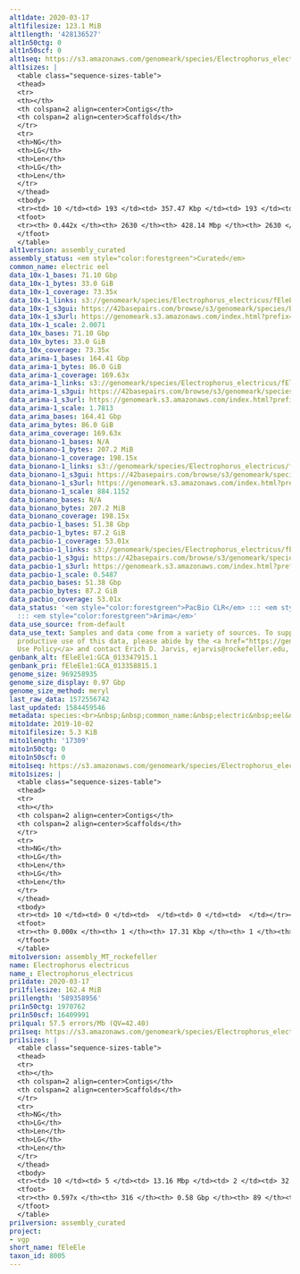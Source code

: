 ```yaml
---
alt1date: 2020-03-17
alt1filesize: 123.1 MiB
alt1length: '428136527'
alt1n50ctg: 0
alt1n50scf: 0
alt1seq: https://s3.amazonaws.com/genomeark/species/Electrophorus_electricus/fEleEle1/assembly_curated/fEleEle1.alt.cur.20200317.fasta.gz
alt1sizes: |
  <table class="sequence-sizes-table">
  <thead>
  <tr>
  <th></th>
  <th colspan=2 align=center>Contigs</th>
  <th colspan=2 align=center>Scaffolds</th>
  </tr>
  <tr>
  <th>NG</th>
  <th>LG</th>
  <th>Len</th>
  <th>LG</th>
  <th>Len</th>
  </tr>
  </thead>
  <tbody>
  <tr><td> 10 </td><td> 193 </td><td> 357.47 Kbp </td><td> 193 </td><td> 357.47 Kbp </td></tr><tr><td> 20 </td><td> 531 </td><td> 236.60 Kbp </td><td> 531 </td><td> 236.60 Kbp </td></tr><tr><td> 30 </td><td> 1032 </td><td> 159.83 Kbp </td><td> 1032 </td><td> 159.83 Kbp </td></tr><tr><td> 40 </td><td> 1865 </td><td> 83.12 Kbp </td><td> 1865 </td><td> 83.12 Kbp </td></tr><tr style="background-color:#cccccc;"><td> 50 </td><td> 0 </td><td>  </td><td> 0 </td><td>  </td></tr><tr><td> 60 </td><td> 0 </td><td>  </td><td> 0 </td><td>  </td></tr><tr><td> 70 </td><td> 0 </td><td>  </td><td> 0 </td><td>  </td></tr><tr><td> 80 </td><td> 0 </td><td>  </td><td> 0 </td><td>  </td></tr><tr><td> 90 </td><td> 0 </td><td>  </td><td> 0 </td><td>  </td></tr><tr><td> 100 </td><td> 0 </td><td>  </td><td> 0 </td><td>  </td></tr></tbody>
  <tfoot>
  <tr><th> 0.442x </th><th> 2630 </th><th> 428.14 Mbp </th><th> 2630 </th><th> 428.14 Mbp </th></tr>
  </tfoot>
  </table>
alt1version: assembly_curated
assembly_status: <em style="color:forestgreen">Curated</em>
common_name: electric eel
data_10x-1_bases: 71.10 Gbp
data_10x-1_bytes: 33.0 GiB
data_10x-1_coverage: 73.35x
data_10x-1_links: s3://genomeark/species/Electrophorus_electricus/fEleEle1/genomic_data/10x/<br>
data_10x-1_s3gui: https://42basepairs.com/browse/s3/genomeark/species/Electrophorus_electricus/fEleEle1/genomic_data/10x/
data_10x-1_s3url: https://genomeark.s3.amazonaws.com/index.html?prefix=species/Electrophorus_electricus/fEleEle1/genomic_data/10x/
data_10x-1_scale: 2.0071
data_10x_bases: 71.10 Gbp
data_10x_bytes: 33.0 GiB
data_10x_coverage: 73.35x
data_arima-1_bases: 164.41 Gbp
data_arima-1_bytes: 86.0 GiB
data_arima-1_coverage: 169.63x
data_arima-1_links: s3://genomeark/species/Electrophorus_electricus/fEleEle1/genomic_data/arima/<br>
data_arima-1_s3gui: https://42basepairs.com/browse/s3/genomeark/species/Electrophorus_electricus/fEleEle1/genomic_data/arima/
data_arima-1_s3url: https://genomeark.s3.amazonaws.com/index.html?prefix=species/Electrophorus_electricus/fEleEle1/genomic_data/arima/
data_arima-1_scale: 1.7813
data_arima_bases: 164.41 Gbp
data_arima_bytes: 86.0 GiB
data_arima_coverage: 169.63x
data_bionano-1_bases: N/A
data_bionano-1_bytes: 207.2 MiB
data_bionano-1_coverage: 198.15x
data_bionano-1_links: s3://genomeark/species/Electrophorus_electricus/fEleEle1/genomic_data/bionano/<br>
data_bionano-1_s3gui: https://42basepairs.com/browse/s3/genomeark/species/Electrophorus_electricus/fEleEle1/genomic_data/bionano/
data_bionano-1_s3url: https://genomeark.s3.amazonaws.com/index.html?prefix=species/Electrophorus_electricus/fEleEle1/genomic_data/bionano/
data_bionano-1_scale: 884.1152
data_bionano_bases: N/A
data_bionano_bytes: 207.2 MiB
data_bionano_coverage: 198.15x
data_pacbio-1_bases: 51.38 Gbp
data_pacbio-1_bytes: 87.2 GiB
data_pacbio-1_coverage: 53.01x
data_pacbio-1_links: s3://genomeark/species/Electrophorus_electricus/fEleEle1/genomic_data/pacbio/<br>
data_pacbio-1_s3gui: https://42basepairs.com/browse/s3/genomeark/species/Electrophorus_electricus/fEleEle1/genomic_data/pacbio/
data_pacbio-1_s3url: https://genomeark.s3.amazonaws.com/index.html?prefix=species/Electrophorus_electricus/fEleEle1/genomic_data/pacbio/
data_pacbio-1_scale: 0.5487
data_pacbio_bases: 51.38 Gbp
data_pacbio_bytes: 87.2 GiB
data_pacbio_coverage: 53.01x
data_status: '<em style="color:forestgreen">PacBio CLR</em> ::: <em style="color:forestgreen">10x</em>
  ::: <em style="color:forestgreen">Arima</em>'
data_use_source: from-default
data_use_text: Samples and data come from a variety of sources. To support fair and
  productive use of this data, please abide by the <a href="https://genome10k.soe.ucsc.edu/data-use-policies/">Data
  Use Policy</a> and contact Erich D. Jarvis, ejarvis@rockefeller.edu, with any questions.
genbank_alt: fEleEle1:GCA_013347915.1
genbank_pri: fEleEle1:GCA_013358815.1
genome_size: 969258935
genome_size_display: 0.97 Gbp
genome_size_method: meryl
last_raw_data: 1572556742
last_updated: 1584459546
metadata: species:<br>&nbsp;&nbsp;common_name:&nbsp;electric&nbsp;eel&nbsp;<br>&nbsp;&nbsp;family:<br>&nbsp;&nbsp;&nbsp;&nbsp;name:&nbsp;Gymnotidae<br>&nbsp;&nbsp;genome_size:&nbsp;969258935<br>&nbsp;&nbsp;genome_size_method:&nbsp;meryl<br>&nbsp;&nbsp;individuals:<br>&nbsp;&nbsp;-&nbsp;short_name:&nbsp;fEleEle1<br>&nbsp;&nbsp;name:&nbsp;Electrophorus&nbsp;electricus<br>&nbsp;&nbsp;order:<br>&nbsp;&nbsp;&nbsp;&nbsp;name:&nbsp;Gymnotiformes<br>&nbsp;&nbsp;short_name:&nbsp;fEleEle<br>&nbsp;&nbsp;taxon_id:&nbsp;8005<br>&nbsp;&nbsp;project:&nbsp;[&nbsp;vgp&nbsp;]<br>
mito1date: 2019-10-02
mito1filesize: 5.3 KiB
mito1length: '17309'
mito1n50ctg: 0
mito1n50scf: 0
mito1seq: https://s3.amazonaws.com/genomeark/species/Electrophorus_electricus/fEleEle1/assembly_MT_rockefeller/fEleEle1.MT.20191002.fasta.gz
mito1sizes: |
  <table class="sequence-sizes-table">
  <thead>
  <tr>
  <th></th>
  <th colspan=2 align=center>Contigs</th>
  <th colspan=2 align=center>Scaffolds</th>
  </tr>
  <tr>
  <th>NG</th>
  <th>LG</th>
  <th>Len</th>
  <th>LG</th>
  <th>Len</th>
  </tr>
  </thead>
  <tbody>
  <tr><td> 10 </td><td> 0 </td><td>  </td><td> 0 </td><td>  </td></tr><tr><td> 20 </td><td> 0 </td><td>  </td><td> 0 </td><td>  </td></tr><tr><td> 30 </td><td> 0 </td><td>  </td><td> 0 </td><td>  </td></tr><tr><td> 40 </td><td> 0 </td><td>  </td><td> 0 </td><td>  </td></tr><tr style="background-color:#cccccc;"><td> 50 </td><td> 0 </td><td style="background-color:#ff8888;">  </td><td> 0 </td><td style="background-color:#ff8888;">  </td></tr><tr><td> 60 </td><td> 0 </td><td>  </td><td> 0 </td><td>  </td></tr><tr><td> 70 </td><td> 0 </td><td>  </td><td> 0 </td><td>  </td></tr><tr><td> 80 </td><td> 0 </td><td>  </td><td> 0 </td><td>  </td></tr><tr><td> 90 </td><td> 0 </td><td>  </td><td> 0 </td><td>  </td></tr><tr><td> 100 </td><td> 0 </td><td>  </td><td> 0 </td><td>  </td></tr></tbody>
  <tfoot>
  <tr><th> 0.000x </th><th> 1 </th><th> 17.31 Kbp </th><th> 1 </th><th> 17.31 Kbp </th></tr>
  </tfoot>
  </table>
mito1version: assembly_MT_rockefeller
name: Electrophorus electricus
name_: Electrophorus_electricus
pri1date: 2020-03-17
pri1filesize: 162.4 MiB
pri1length: '589358956'
pri1n50ctg: 1970762
pri1n50scf: 16409991
pri1qual: 57.5 errors/Mb (QV=42.40)
pri1seq: https://s3.amazonaws.com/genomeark/species/Electrophorus_electricus/fEleEle1/assembly_curated/fEleEle1.pri.cur.20200317.fasta.gz
pri1sizes: |
  <table class="sequence-sizes-table">
  <thead>
  <tr>
  <th></th>
  <th colspan=2 align=center>Contigs</th>
  <th colspan=2 align=center>Scaffolds</th>
  </tr>
  <tr>
  <th>NG</th>
  <th>LG</th>
  <th>Len</th>
  <th>LG</th>
  <th>Len</th>
  </tr>
  </thead>
  <tbody>
  <tr><td> 10 </td><td> 5 </td><td> 13.16 Mbp </td><td> 2 </td><td> 32.54 Mbp </td></tr><tr><td> 20 </td><td> 13 </td><td> 10.30 Mbp </td><td> 5 </td><td> 30.14 Mbp </td></tr><tr><td> 30 </td><td> 25 </td><td> 6.96 Mbp </td><td> 9 </td><td> 25.66 Mbp </td></tr><tr><td> 40 </td><td> 42 </td><td> 4.50 Mbp </td><td> 13 </td><td> 22.70 Mbp </td></tr><tr style="background-color:#cccccc;"><td> 50 </td><td> 76 </td><td style="background-color:#88ff88;"> 1.97 Mbp </td><td> 18 </td><td style="background-color:#88ff88;"> 16.41 Mbp </td></tr><tr><td> 60 </td><td> 0 </td><td>  </td><td> 25 </td><td> 10.95 Mbp </td></tr><tr><td> 70 </td><td> 0 </td><td>  </td><td> 0 </td><td>  </td></tr><tr><td> 80 </td><td> 0 </td><td>  </td><td> 0 </td><td>  </td></tr><tr><td> 90 </td><td> 0 </td><td>  </td><td> 0 </td><td>  </td></tr><tr><td> 100 </td><td> 0 </td><td>  </td><td> 0 </td><td>  </td></tr></tbody>
  <tfoot>
  <tr><th> 0.597x </th><th> 316 </th><th> 0.58 Gbp </th><th> 89 </th><th> 0.59 Gbp </th></tr>
  </tfoot>
  </table>
pri1version: assembly_curated
project:
- vgp
short_name: fEleEle
taxon_id: 8005
---
```

